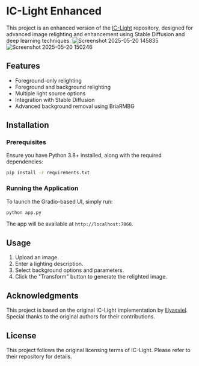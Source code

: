 # IC-Light Enhanced

This project is an enhanced version of the [IC-Light](https://github.com/lllyasviel/IC-Light) repository, designed for advanced image relighting and enhancement using Stable Diffusion and deep learning techniques.
![Screenshot 2025-05-20 145835](https://github.com/user-attachments/assets/57703773-c81f-4ab1-9061-bfd11aa03718)
![Screenshot 2025-05-20 150246](https://github.com/user-attachments/assets/54093150-f10f-4591-8e82-08c64767613e)

## Features
- Foreground-only relighting
- Foreground and background relighting
- Multiple light source options
- Integration with Stable Diffusion
- Advanced background removal using BriaRMBG

## Installation
### Prerequisites
Ensure you have Python 3.8+ installed, along with the required dependencies:

```sh
pip install -r requirements.txt
```

### Running the Application
To launch the Gradio-based UI, simply run:
```sh
python app.py
```

The app will be available at `http://localhost:7860`.

## Usage
1. Upload an image.
2. Enter a lighting description.
3. Select background options and parameters.
4. Click the "Transform" button to generate the relighted image.

## Acknowledgments
This project is based on the original IC-Light implementation by [lllyasviel](https://github.com/lllyasviel/IC-Light). Special thanks to the original authors for their contributions.

## License
This project follows the original licensing terms of IC-Light. Please refer to their repository for details.

